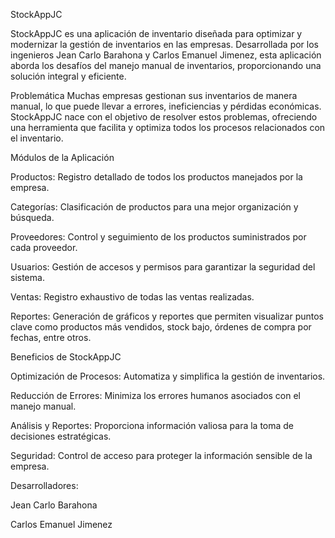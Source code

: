 StockAppJC

StockAppJC es una aplicación de inventario diseñada para optimizar y modernizar la gestión de inventarios en las empresas. Desarrollada por los ingenieros Jean Carlo Barahona y Carlos Emanuel Jimenez, esta aplicación aborda los desafíos del manejo manual de inventarios, proporcionando una solución integral y eficiente.

Problemática
Muchas empresas gestionan sus inventarios de manera manual, lo que puede llevar a errores, ineficiencias y pérdidas económicas. StockAppJC nace con el objetivo de resolver estos problemas, ofreciendo una herramienta que facilita y optimiza todos los procesos relacionados con el inventario.

Módulos de la Aplicación

Productos: Registro detallado de todos los productos manejados por la empresa.

Categorías: Clasificación de productos para una mejor organización y búsqueda.

Proveedores: Control y seguimiento de los productos suministrados por cada proveedor.

Usuarios: Gestión de accesos y permisos para garantizar la seguridad del sistema.

Ventas: Registro exhaustivo de todas las ventas realizadas.

Reportes: Generación de gráficos y reportes que permiten visualizar puntos clave como productos más vendidos, stock bajo, órdenes de compra por fechas, entre otros.

Beneficios de StockAppJC

Optimización de Procesos: Automatiza y simplifica la gestión de inventarios.

Reducción de Errores: Minimiza los errores humanos asociados con el manejo manual.

Análisis y Reportes: Proporciona información valiosa para la toma de decisiones estratégicas.

Seguridad: Control de acceso para proteger la información sensible de la empresa.

Desarrolladores:

Jean Carlo Barahona

Carlos Emanuel Jimenez

